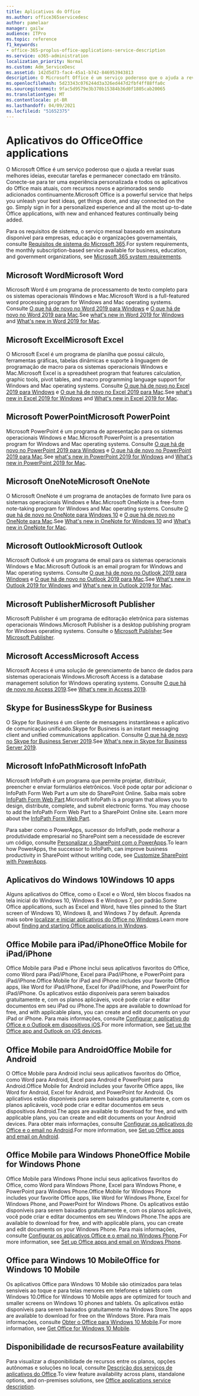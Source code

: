 ```yaml
---
title: Aplicativos do Office
ms.author: office365servicedesc
author: pamelaar
manager: gailw
audience: ITPro
ms.topic: reference
f1_keywords:
- office-365-proplus-office-applications-service-description
ms.service: o365-administration
localization_priority: Normal
ms.custom: Adm_ServiceDesc
ms.assetid: 142d5d73-fac4-45a1-b742-846953943813
description: O Microsoft Office é um serviço poderoso que o ajuda a revelar suas melhores ideias, executar tarefas e permanecer conectado em trânsito. Conecte-se para ter uma experiência personalizada e todos os aplicativos do Office mais atuais, com recursos novos e aprimorados sendo adicionados continuamente.
ms.openlocfilehash: 5d23343c076244d3a326ed447d2fbf4ff88ffa0c
ms.sourcegitcommit: 9fac5d9579e3b370b15384b36d0f1805cab20065
ms.translationtype: MT
ms.contentlocale: pt-BR
ms.lasthandoff: 04/09/2021
ms.locfileid: "51652375"
---
```

# <a name="office-applications"></a><span data-ttu-id="9273b-104">Aplicativos do Office</span><span class="sxs-lookup"><span data-stu-id="9273b-104">Office applications</span></span>

<span data-ttu-id="9273b-p102">O Microsoft Office é um serviço poderoso que o ajuda a revelar suas melhores ideias, executar tarefas e permanecer conectado em trânsito. Conecte-se para ter uma experiência personalizada e todos os aplicativos do Office mais atuais, com recursos novos e aprimorados sendo adicionados continuamente.</span><span class="sxs-lookup"><span data-stu-id="9273b-p102">Microsoft Office is a powerful service that helps you unleash your best ideas, get things done, and stay connected on the go. Simply sign in for a personalized experience and all the most up-to-date Office applications, with new and enhanced features continually being added.</span></span>
  
<span data-ttu-id="9273b-107">Para os requisitos de sistema, o serviço mensal baseado em assinatura disponível para empresas, educação e organizações governamentais, consulte [Requisitos de sistema do Microsoft 365](https://products.office.com/office-system-requirements/#Office365forBEG).</span><span class="sxs-lookup"><span data-stu-id="9273b-107">For system requirements, the monthly subscription-based service available for business, education, and government organizations, see [Microsoft 365 system requirements](https://products.office.com/office-system-requirements/#Office365forBEG).</span></span>
  
## <a name="microsoft-word"></a><span data-ttu-id="9273b-108">Microsoft Word</span><span class="sxs-lookup"><span data-stu-id="9273b-108">Microsoft Word</span></span>

<span data-ttu-id="9273b-109">Microsoft Word é um programa de processamento de texto completo para os sistemas operacionais Windows e Mac.</span><span class="sxs-lookup"><span data-stu-id="9273b-109">Microsoft Word is a full-featured word processing program for Windows and Mac operating systems.</span></span> <span data-ttu-id="9273b-110">Consulte [O que há de novo no Word 2019 para Windows](https://support.office.com/article/what-s-new-in-word-2019-for-windows-d3d31e5e-2bb8-4433-80bb-08279beef4b3) e [O que há de novo no Word 2019 para Mac](https://support.office.com/article/what-s-new-in-word-2019-for-mac-247e0cd4-a758-4b42-a157-42eb8853aef5).</span><span class="sxs-lookup"><span data-stu-id="9273b-110">See [what's new in Word 2019 for Windows](https://support.office.com/article/what-s-new-in-word-2019-for-windows-d3d31e5e-2bb8-4433-80bb-08279beef4b3) and [What's new in Word 2019 for Mac](https://support.office.com/article/what-s-new-in-word-2019-for-mac-247e0cd4-a758-4b42-a157-42eb8853aef5).</span></span>
  
## <a name="microsoft-excel"></a><span data-ttu-id="9273b-111">Microsoft Excel</span><span class="sxs-lookup"><span data-stu-id="9273b-111">Microsoft Excel</span></span>

<span data-ttu-id="9273b-112">O Microsoft Excel é um programa de planilha que possui cálculo, ferramentas gráficas, tabelas dinâmicas e suporte à linguagem de programação de macro para os sistemas operacionais Windows e Mac.</span><span class="sxs-lookup"><span data-stu-id="9273b-112">Microsoft Excel is a spreadsheet program that features calculation, graphic tools, pivot tables, and macro programming language support for Windows and Mac operating systems.</span></span> <span data-ttu-id="9273b-113">Consulte [O que há de novo no Excel 2019 para Windows](https://support.office.com/article/what-s-new-in-excel-2019-for-windows-5a201203-1155-4055-82a5-82bf0994631f) e [O que há de novo no Excel 2019 para Mac](https://support.office.com/article/what-s-new-in-excel-2019-for-mac-5ce129d3-9e5c-417f-9545-fb6f7b72674d).</span><span class="sxs-lookup"><span data-stu-id="9273b-113">See [what's new in Excel 2019 for Windows](https://support.office.com/article/what-s-new-in-excel-2019-for-windows-5a201203-1155-4055-82a5-82bf0994631f) and [What's new in Excel 2019 for Mac](https://support.office.com/article/what-s-new-in-excel-2019-for-mac-5ce129d3-9e5c-417f-9545-fb6f7b72674d).</span></span>
  
## <a name="microsoft-powerpoint"></a><span data-ttu-id="9273b-114">Microsoft PowerPoint</span><span class="sxs-lookup"><span data-stu-id="9273b-114">Microsoft PowerPoint</span></span>

<span data-ttu-id="9273b-115">Microsoft PowerPoint é um programa de apresentação para os sistemas operacionais Windows e Mac.</span><span class="sxs-lookup"><span data-stu-id="9273b-115">Microsoft PowerPoint is a presentation program for Windows and Mac operating systems.</span></span> <span data-ttu-id="9273b-116">Consulte [O que há de novo no PowerPoint 2019 para Windows](https://support.office.com/article/what-s-new-in-powerpoint-2019-for-windows-8355a56a-f643-42d2-8454-784fa9b3d109) e [O que há de novo no PowerPoint 2019 para Mac](https://support.office.com/article/what-s-new-in-powerpoint-2019-for-mac-5038ba79-48c5-40f0-adff-11489e5d6fed).</span><span class="sxs-lookup"><span data-stu-id="9273b-116">See [what's new in PowerPoint 2019 for Windows](https://support.office.com/article/what-s-new-in-powerpoint-2019-for-windows-8355a56a-f643-42d2-8454-784fa9b3d109) and [What's new in PowerPoint 2019 for Mac](https://support.office.com/article/what-s-new-in-powerpoint-2019-for-mac-5038ba79-48c5-40f0-adff-11489e5d6fed).</span></span>
  
## <a name="microsoft-onenote"></a><span data-ttu-id="9273b-117">Microsoft OneNote</span><span class="sxs-lookup"><span data-stu-id="9273b-117">Microsoft OneNote</span></span>

<span data-ttu-id="9273b-118">O Microsoft OneNote é um programa de anotações de formato livre para os sistemas operacionais Windows e Mac.</span><span class="sxs-lookup"><span data-stu-id="9273b-118">Microsoft OneNote is a free-form note-taking program for Windows and Mac operating systems.</span></span> <span data-ttu-id="9273b-119">Consulte [O que há de novo no OneNote para Windows 10](https://support.office.com/article/what-s-new-in-onenote-for-windows-10-1477d5de-f4fd-4943-b18a-ff17091161ea) e [O que há de novo no OneNote para Mac](https://support.office.com/article/see-what-s-new-in-onenote-for-mac-c82d3f15-252f-452a-89ba-e09fbe418829).</span><span class="sxs-lookup"><span data-stu-id="9273b-119">See [What's new in OneNote for Windows 10](https://support.office.com/article/what-s-new-in-onenote-for-windows-10-1477d5de-f4fd-4943-b18a-ff17091161ea) and [What's new in OneNote for Mac](https://support.office.com/article/see-what-s-new-in-onenote-for-mac-c82d3f15-252f-452a-89ba-e09fbe418829).</span></span>
  
## <a name="microsoft-outlook"></a><span data-ttu-id="9273b-120">Microsoft Outlook</span><span class="sxs-lookup"><span data-stu-id="9273b-120">Microsoft Outlook</span></span>

<span data-ttu-id="9273b-121">Microsoft Outlook é um programa de email para os sistemas operacionais Windows e Mac.</span><span class="sxs-lookup"><span data-stu-id="9273b-121">Microsoft Outlook is an email program for Windows and Mac operating systems.</span></span> <span data-ttu-id="9273b-122">Consulte [O que há de novo no Outlook 2019 para Windows](https://support.office.com/article/what-s-new-in-outlook-2019-for-windows-0c64df36-0908-4ff6-a7fc-573a62800525) e [O que há de novo no Outlook 2019 para Mac](https://support.office.com/article/what-s-new-in-outlook-2019-for-mac-05736033-f99e-4cb2-88aa-01e979b0736b).</span><span class="sxs-lookup"><span data-stu-id="9273b-122">See [What's new in Outlook 2019 for Windows](https://support.office.com/article/what-s-new-in-outlook-2019-for-windows-0c64df36-0908-4ff6-a7fc-573a62800525) and [What's new in Outlook 2019 for Mac](https://support.office.com/article/what-s-new-in-outlook-2019-for-mac-05736033-f99e-4cb2-88aa-01e979b0736b).</span></span>
  
## <a name="microsoft-publisher"></a><span data-ttu-id="9273b-123">Microsoft Publisher</span><span class="sxs-lookup"><span data-stu-id="9273b-123">Microsoft Publisher</span></span>

<span data-ttu-id="9273b-124">Microsoft Publisher é um programa de editoração eletrônica para sistemas operacionais Windows.</span><span class="sxs-lookup"><span data-stu-id="9273b-124">Microsoft Publisher is a desktop publishing program for Windows operating systems.</span></span> <span data-ttu-id="9273b-125">Consulte o [Microsoft Publisher](https://products.office.com/publisher).</span><span class="sxs-lookup"><span data-stu-id="9273b-125">See [Microsoft Publisher](https://products.office.com/publisher).</span></span>
  
## <a name="microsoft-access"></a><span data-ttu-id="9273b-126">Microsoft Access</span><span class="sxs-lookup"><span data-stu-id="9273b-126">Microsoft Access</span></span>

<span data-ttu-id="9273b-127">Microsoft Access é uma solução de gerenciamento de banco de dados para sistemas operacionais Windows.</span><span class="sxs-lookup"><span data-stu-id="9273b-127">Microsoft Access is a database management solution for Windows operating systems.</span></span> <span data-ttu-id="9273b-128">Consulte [O que há de novo no Access 2019](https://support.office.com/article/what-s-new-in-access-2019-f52c5317-3494-4105-9c56-5a2abb8e0f87).</span><span class="sxs-lookup"><span data-stu-id="9273b-128">See [What's new in Access 2019](https://support.office.com/article/what-s-new-in-access-2019-f52c5317-3494-4105-9c56-5a2abb8e0f87).</span></span>
  
## <a name="skype-for-business"></a><span data-ttu-id="9273b-129">Skype for Business</span><span class="sxs-lookup"><span data-stu-id="9273b-129">Skype for Business</span></span>

<span data-ttu-id="9273b-130">O Skype for Business é um cliente de mensagens instantâneas e aplicativo de comunicação unificado.</span><span class="sxs-lookup"><span data-stu-id="9273b-130">Skype for Business is an instant messaging client and unified communications application.</span></span> <span data-ttu-id="9273b-131">Consulte [O que há de novo no Skype for Business Server 2019](/skypeforbusiness/whats-new).</span><span class="sxs-lookup"><span data-stu-id="9273b-131">See [What's new in Skype for Business Server 2019](/skypeforbusiness/whats-new).</span></span>
  
## <a name="microsoft-infopath"></a><span data-ttu-id="9273b-132">Microsoft InfoPath</span><span class="sxs-lookup"><span data-stu-id="9273b-132">Microsoft InfoPath</span></span>

<span data-ttu-id="9273b-p111">Microsoft InfoPath é um programa que permite projetar, distribuir, preencher e enviar formulários eletrônicos. Você pode optar por adicionar o InfoPath Form Web Part a um site do SharePoint Online. Saiba mais sobre [InfoPath Form Web Part](https://go.microsoft.com/fwlink/p/?LinkId=271687).</span><span class="sxs-lookup"><span data-stu-id="9273b-p111">Microsoft InfoPath is a program that allows you to design, distribute, complete, and submit electronic forms. You may choose to add the InfoPath Form Web Part to a SharePoint Online site. Learn more about the [InfoPath Form Web Part](https://go.microsoft.com/fwlink/p/?LinkId=271687).</span></span>

<span data-ttu-id="9273b-136">Para saber como o PowerApps, sucessor do InfoPath, pode melhorar a produtividade empresarial no SharePoint sem a necessidade de escrever um código, consulte [Personalizar o SharePoint com o PowerApps](https://powerapps.microsoft.com/infopath/).</span><span class="sxs-lookup"><span data-stu-id="9273b-136">To learn how PowerApps, the successor to InfoPath, can improve business productivity in SharePoint without writing code, see [Customize SharePoint with PowerApps](https://powerapps.microsoft.com/infopath/).</span></span>
  
## <a name="windows-10-apps"></a><span data-ttu-id="9273b-137">Aplicativos do Windows 10</span><span class="sxs-lookup"><span data-stu-id="9273b-137">Windows 10 apps</span></span>

<span data-ttu-id="9273b-138">Alguns aplicativos do Office, como o Excel e o Word, têm blocos fixados na tela inicial do Windows 10, Windows 8 e Windows 7, por padrão.</span><span class="sxs-lookup"><span data-stu-id="9273b-138">Some Office applications, such as Excel and Word, have tiles pinned to the Start screen of Windows 10, Windows 8, and Windows 7 by default.</span></span> <span data-ttu-id="9273b-139">Aprenda mais sobre [localizar e iniciar aplicativos do Office no Windows](https://support.microsoft.com/office/907ce545-6ae8-459b-8d9d-de6764a635d6).</span><span class="sxs-lookup"><span data-stu-id="9273b-139">Learn more about [finding and starting Office applications in Windows](https://support.microsoft.com/office/907ce545-6ae8-459b-8d9d-de6764a635d6).</span></span>
  
## <a name="office-mobile-for-ipadiphone"></a><span data-ttu-id="9273b-140">Office Mobile para iPad/iPhone</span><span class="sxs-lookup"><span data-stu-id="9273b-140">Office Mobile for iPad/iPhone</span></span>

<span data-ttu-id="9273b-141">Office Mobile para iPad e iPhone inclui seus aplicativos favoritos do Office, como Word para iPad/iPhone, Excel para iPad/iPhone, e PowerPoint para iPad/iPhone.</span><span class="sxs-lookup"><span data-stu-id="9273b-141">Office Mobile for iPad and iPhone includes your favorite Office apps, like Word for iPad/iPhone, Excel for iPad/iPhone, and PowerPoint for iPad/iPhone.</span></span> <span data-ttu-id="9273b-142">Os aplicativos estão disponíveis para serem baixados gratuitamente e, com os planos aplicáveis, você pode criar e editar documentos em seu iPad ou iPhone.</span><span class="sxs-lookup"><span data-stu-id="9273b-142">The apps are available to download for free, and with applicable plans, you can create and edit documents on your iPad or iPhone.</span></span> <span data-ttu-id="9273b-143">Para mais informações, consulte [Configurar o aplicativo do Office e o Outlook em dispositivos iOS](https://support.microsoft.com/office/0402b37e-49c4-4419-a030-f34c2013041f).</span><span class="sxs-lookup"><span data-stu-id="9273b-143">For more information, see [Set up the Office app and Outlook on iOS devices](https://support.microsoft.com/office/0402b37e-49c4-4419-a030-f34c2013041f).</span></span>

## <a name="office-mobile-for-android"></a><span data-ttu-id="9273b-144">Office Mobile para Android</span><span class="sxs-lookup"><span data-stu-id="9273b-144">Office Mobile for Android</span></span>

<span data-ttu-id="9273b-145">O Office Mobile para Android inclui seus aplicativos favoritos do Office, como Word para Android, Excel para Android e PowerPoint para Android.</span><span class="sxs-lookup"><span data-stu-id="9273b-145">Office Mobile for Android includes your favorite Office apps, like Word for Android, Excel for Android, and PowerPoint for Android.</span></span> <span data-ttu-id="9273b-146">Os aplicativos estão disponíveis para serem baixados gratuitamente e, com os planos aplicáveis, você pode criar e editar documentos em seus dispositivos Android.</span><span class="sxs-lookup"><span data-stu-id="9273b-146">The apps are available to download for free, and with applicable plans, you can create and edit documents on your Android devices.</span></span> <span data-ttu-id="9273b-147">Para obter mais informações, consulte [Configurar os aplicativos do Office e o email no Android](https://support.office.com/article/6ef2ebf2-fc2d-474a-be4a-5a801365c87f).</span><span class="sxs-lookup"><span data-stu-id="9273b-147">For more information, see [Set up Office apps and email on Android](https://support.office.com/article/6ef2ebf2-fc2d-474a-be4a-5a801365c87f).</span></span>

## <a name="office-mobile-for-windows-phone"></a><span data-ttu-id="9273b-148">Office Mobile para Windows Phone</span><span class="sxs-lookup"><span data-stu-id="9273b-148">Office Mobile for Windows Phone</span></span>

<span data-ttu-id="9273b-149">Office Mobile para Windows Phone inclui seus aplicativos favoritos do Office, como Word para Windows Phone, Excel para Windows Phone, e PowerPoint para Windows Phone.</span><span class="sxs-lookup"><span data-stu-id="9273b-149">Office Mobile for Windows Phone includes your favorite Office apps, like Word for Windows Phone, Excel for Windows Phone, and PowerPoint for Windows Phone.</span></span> <span data-ttu-id="9273b-150">Os aplicativos estão disponíveis para serem baixados gratuitamente e, com os planos aplicáveis, você pode criar e editar documentos em seu Windows Phone.</span><span class="sxs-lookup"><span data-stu-id="9273b-150">The apps are available to download for free, and with applicable plans, you can create and edit documents on your Windows Phone.</span></span> <span data-ttu-id="9273b-151">Para mais informações, consulte [Configurar os aplicativos Office e o email no Windows Phone](https://support.office.com/article/9bccc8b8-a321-4d0d-a45e-6e06a3438e43).</span><span class="sxs-lookup"><span data-stu-id="9273b-151">For more information, see [Set up Office apps and email on Windows Phone](https://support.office.com/article/9bccc8b8-a321-4d0d-a45e-6e06a3438e43).</span></span>

## <a name="office-for-windows-10-mobile"></a><span data-ttu-id="9273b-152">Office para Windows 10 Mobile</span><span class="sxs-lookup"><span data-stu-id="9273b-152">Office for Windows 10 Mobile</span></span>

<span data-ttu-id="9273b-153">Os aplicativos Office para Windows 10 Mobile são otimizados para telas sensíveis ao toque e para telas menores em telefones e tablets com Windows 10.</span><span class="sxs-lookup"><span data-stu-id="9273b-153">Office for Windows 10 Mobile apps are optimized for touch and smaller screens on Windows 10 phones and tablets.</span></span> <span data-ttu-id="9273b-154">Os aplicativos estão disponíveis para serem baixados gratuitamente na Windows Store.</span><span class="sxs-lookup"><span data-stu-id="9273b-154">The apps are available to download for free on the Windows Store.</span></span> <span data-ttu-id="9273b-155">Para mais informações, consulte [Obter o Office para Windows 10 Mobile](https://products.office.com/mobile/office-mobile-apps-for-windows).</span><span class="sxs-lookup"><span data-stu-id="9273b-155">For more information, see [Get Office for Windows 10 Mobile](https://products.office.com/mobile/office-mobile-apps-for-windows).</span></span>
  
## <a name="feature-availability"></a><span data-ttu-id="9273b-156">Disponibilidade de recursos</span><span class="sxs-lookup"><span data-stu-id="9273b-156">Feature availability</span></span>

<span data-ttu-id="9273b-157">Para visualizar a disponibilidade de recursos entre os planos, opções autônomas e soluções no local, consulte [Descrição dos serviços de aplicativos do Office](office-applications-service-description.md).</span><span class="sxs-lookup"><span data-stu-id="9273b-157">To view feature availability across plans, standalone options, and on-premises solutions, see [Office applications service description](office-applications-service-description.md).</span></span>
